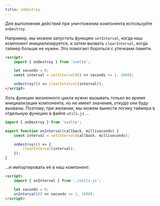 ```yaml
---
title: onDestroy
---
```


Для выполнения действий при уничтожении компонента используйте `onDestroy`.

Например, мы можем запустить функцию `setInterval`, когда наш компонент инициализируется, и затем вызвать `clearInterval`, когда таймер больше не нужен. Это помогает бороться с утечками памяти.

```html
<script>
	import { onDestroy } from 'svelte';

	let seconds = 0;
	const interval = setInterval(() => seconds += 1, 1000);

	onDestroy(() => clearInterval(interval));
</script>
```

Хоть функции жизненного цикла нужно вызывать только во время инициализации компонента, но не имеет значения, *откуда* они буду вызваны. Поэтому, при желании, мы можем вынести логику таймера в отдельную функцию в файле `utils.js` ...

```js
import { onDestroy } from 'svelte';

export function onInterval(callback, milliseconds) {
	const interval = setInterval(callback, milliseconds);

	onDestroy(() => {
		clearInterval(interval);
	});
}
```

...и импортировать её в наш компонент:

```html
<script>
	import { onInterval } from './utils.js';

	let seconds = 0;
	onInterval(() => seconds += 1, 1000);
</script>
```